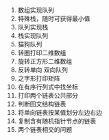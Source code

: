 1. 数组实现队列
2. 特殊栈，随时可获得最小值
3. 队列实现栈
4. 栈实现队列
5. 猫狗队列
6. 转圈打印二维数组
7. 旋转正方形二维数组
8. 反转单向 双向队列
9. 之字形打印矩阵
10. 在有序行列式中找坐标
11. 打印两个链表公共部分
12. 判断回文结构链表
13. 将单向链表按某值划分左边右边
14. 复制含有随机指针节点的链表
15. 两个链表相交的问题